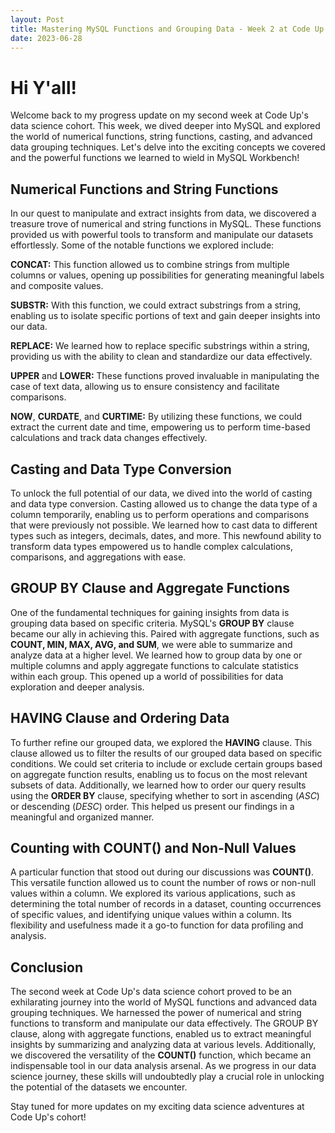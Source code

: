 ```yaml
---
layout: Post
title: Mastering MySQL Functions and Grouping Data - Week 2 at Code Up's Data Science Cohort
date: 2023-06-28
---
```


# **Hi Y'all!**

Welcome back to my progress update on my second week at Code Up's data science cohort. This week, we dived deeper into MySQL and explored the world of numerical functions, string functions, casting, and advanced data grouping techniques. Let's delve into the exciting concepts we covered and the powerful functions we learned to wield in MySQL Workbench!

## Numerical Functions and String Functions

In our quest to manipulate and extract insights from data, we discovered a treasure trove of numerical and string functions in MySQL. These functions provided us with powerful tools to transform and manipulate our datasets effortlessly. Some of the notable functions we explored include:

**CONCAT:** This function allowed us to combine strings from multiple columns or values, opening up possibilities for generating meaningful labels and composite values.

**SUBSTR:** With this function, we could extract substrings from a string, enabling us to isolate specific portions of text and gain deeper insights into our data.

**REPLACE:** We learned how to replace specific substrings within a string, providing us with the ability to clean and standardize our data effectively.

**UPPER** and **LOWER:** These functions proved invaluable in manipulating the case of text data, allowing us to ensure consistency and facilitate comparisons.

**NOW**, **CURDATE**, and **CURTIME:** By utilizing these functions, we could extract the current date and time, empowering us to perform time-based calculations and track data changes effectively.

## Casting and Data Type Conversion

To unlock the full potential of our data, we dived into the world of casting and data type conversion. Casting allowed us to change the data type of a column temporarily, enabling us to perform operations and comparisons that were previously not possible. We learned how to cast data to different types such as integers, decimals, dates, and more. This newfound ability to transform data types empowered us to handle complex calculations, comparisons, and aggregations with ease.

## **GROUP BY** Clause and Aggregate Functions

One of the fundamental techniques for gaining insights from data is grouping data based on specific criteria. MySQL's **GROUP BY** clause became our ally in achieving this. Paired with aggregate functions, such as **COUNT, MIN, MAX, AVG, and SUM**, we were able to summarize and analyze data at a higher level. We learned how to group data by one or multiple columns and apply aggregate functions to calculate statistics within each group. This opened up a world of possibilities for data exploration and deeper analysis.

## **HAVING** Clause and Ordering Data

To further refine our grouped data, we explored the **HAVING** clause. This clause allowed us to filter the results of our grouped data based on specific conditions. We could set criteria to include or exclude certain groups based on aggregate function results, enabling us to focus on the most relevant subsets of data. Additionally, we learned how to order our query results using the **ORDER BY** clause, specifying whether to sort in ascending (_ASC_) or descending (_DESC_) order. This helped us present our findings in a meaningful and organized manner.

## Counting with **COUNT()** and Non-Null Values

A particular function that stood out during our discussions was **COUNT()**. This versatile function allowed us to count the number of rows or non-null values within a column. We explored its various applications, such as determining the total number of records in a dataset, counting occurrences of specific values, and identifying unique values within a column. Its flexibility and usefulness made it a go-to function for data profiling and analysis.

## Conclusion

The second week at Code Up's data science cohort proved to be an exhilarating journey into the world of MySQL functions and advanced data grouping techniques. We harnessed the power of numerical and string functions to transform and manipulate our data effectively. The GROUP BY clause, along with aggregate functions, enabled us to extract meaningful insights by summarizing and analyzing data at various levels. Additionally, we discovered the versatility of the **COUNT()** function, which became an indispensable tool in our data analysis arsenal. As we progress in our data science journey, these skills will undoubtedly play a crucial role in unlocking the potential of the datasets we encounter.

Stay tuned for more updates on my exciting data science adventures at Code Up's cohort!
